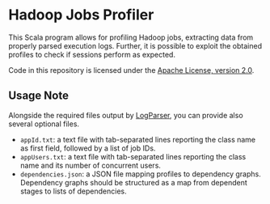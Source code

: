 # Hadoop Jobs Profiler

This Scala program allows for profiling Hadoop jobs, extracting data from properly
parsed execution logs.
Further, it is possible to exploit the obtained profiles to check if sessions perform
as expected.

Code in this repository is licensed under the
[Apache License, version 2.0](http://www.apache.org/licenses/LICENSE-2.0).

## Usage Note

Alongside the required files output by [LogParser](https://github.com/deib-polimi/LogParser),
you can provide also several optional files.

* `appId.txt`: a text file with tab-separated lines reporting the class name as
               first field, followed by a list of job IDs.
* `appUsers.txt`: a text file with tab-separated lines reporting the class name
                  and its number of concurrent users.
* `dependencies.json`: a JSON file mapping profiles to dependency graphs.
                       Dependency graphs should be structured as a map from dependent
                       stages to lists of dependencies.
